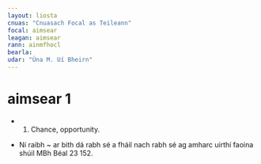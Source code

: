 ```yaml
---
layout: liosta
cnuas: "Cnuasach Focal as Teileann"
focal: aimsear
leagan: aimsear
rann: ainmfhocl
bearla:
udar: "Úna M. Uí Bheirn"
---
```


# aimsear 1

* 1. Chance, opportunity.

* Ní raibh ~ ar bith dá rabh sé a fháil
nach rabh sé ag amharc uirthí faoina shúil MBh Béal 23 152.

